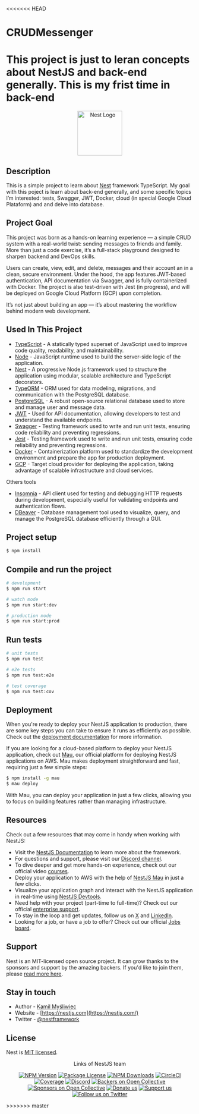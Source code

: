<<<<<<< HEAD
# CRUDMessenger 
This project is just to leran concepts about NestJS and back-end generally. This is my frist time in back-end
=======
<p align="center">
  <a href="http://nestjs.com/" target="blank"><img src="https://nestjs.com/img/logo-small.svg" width="120" alt="Nest Logo" /></a>
</p>

[circleci-image]: https://img.shields.io/circleci/build/github/nestjs/nest/master?token=abc123def456
[circleci-url]: https://circleci.com/gh/nestjs/nest

  <!--[![Backers on Open Collective](https://opencollective.com/nest/backers/badge.svg)](https://opencollective.com/nest#backer)
  [![Sponsors on Open Collective](https://opencollective.com/nest/sponsors/badge.svg)](https://opencollective.com/nest#sponsor)-->

## Description

This is a simple project to learn about [Nest](https://github.com/nestjs/nest) framework TypeScript. My goal with this poject is learn about back-end generally, and some specific topics I’m interested: tests, Swagger, JWT, Docker, cloud (in special Google Cloud Plataform) and and delve into database.

## Project Goal
This project was born as a hands-on learning experience — a simple CRUD system with a real-world twist: sending messages to friends and family. More than just a code exercise, it’s a full-stack playground designed to sharpen backend and DevOps skills. <br>

Users can create, view, edit, and delete, messages and their account an in a clean, secure environment. Under the hood, the app features JWT-based authentication, API documentation via Swagger, and is fully containerized with Docker. The project is also test-driven with Jest (in progress), and will be deployed on Google Cloud Platform (GCP) upon completion. <br>

It’s not just about building an app — it’s about mastering the workflow behind modern web development. <br>

## Used In This Project
- [TypeScript](https://www.typescriptlang.org/) - A statically typed superset of JavaScript used to improve code quality, readability, and maintainability.
- [Node](https://nodejs.org/en) - JavaScript runtime used to build the server-side logic of the application.
- [Nest](https://nestjs.com/) -  A progressive Node.js framework used to structure the application using modular, scalable architecture and TypeScript decorators.
- [TypeORM](https://typeorm.io/) - ORM used for data modeling, migrations, and communication with the PostgreSQL database.
- [PostgreSQL](https://www.postgresql.org/) - A robust open-source relational database used to store and manage user and message data.
- [JWT](https://jwt.io/) - Used for API documentation, allowing developers to test and understand the available endpoints.
- [Swagger](https://swagger.io/) - Testing framework used to write and run unit tests, ensuring code reliability and preventing regressions.
- [Jest](https://jestjs.io/) - Testing framework used to write and run unit tests, ensuring code reliability and preventing regressions.
- [Docker](https://www.docker.com/) - Containerization platform used to standardize the development environment and prepare the app for production deployment.
- [GCP](https://cloud.google.com/) - Target cloud provider for deploying the application, taking advantage of scalable infrastructure and cloud services.

Others tools
- [Insomnia](https://insomnia.rest/download) - API client used for testing and debugging HTTP requests during development, especially useful for validating endpoints and authentication flows.
- [DBeaver](https://dbeaver.io/) - Database management tool used to visualize, query, and manage the PostgreSQL database efficiently through a GUI.


## Project setup

```bash
$ npm install
```

## Compile and run the project

```bash
# development
$ npm run start

# watch mode
$ npm run start:dev

# production mode
$ npm run start:prod
```

## Run tests

```bash
# unit tests
$ npm run test

# e2e tests
$ npm run test:e2e

# test coverage
$ npm run test:cov
```

## Deployment

When you're ready to deploy your NestJS application to production, there are some key steps you can take to ensure it runs as efficiently as possible. Check out the [deployment documentation](https://docs.nestjs.com/deployment) for more information.

If you are looking for a cloud-based platform to deploy your NestJS application, check out [Mau](https://mau.nestjs.com), our official platform for deploying NestJS applications on AWS. Mau makes deployment straightforward and fast, requiring just a few simple steps:

```bash
$ npm install -g mau
$ mau deploy
```

With Mau, you can deploy your application in just a few clicks, allowing you to focus on building features rather than managing infrastructure.

## Resources

Check out a few resources that may come in handy when working with NestJS:

- Visit the [NestJS Documentation](https://docs.nestjs.com) to learn more about the framework.
- For questions and support, please visit our [Discord channel](https://discord.gg/G7Qnnhy).
- To dive deeper and get more hands-on experience, check out our official video [courses](https://courses.nestjs.com/).
- Deploy your application to AWS with the help of [NestJS Mau](https://mau.nestjs.com) in just a few clicks.
- Visualize your application graph and interact with the NestJS application in real-time using [NestJS Devtools](https://devtools.nestjs.com).
- Need help with your project (part-time to full-time)? Check out our official [enterprise support](https://enterprise.nestjs.com).
- To stay in the loop and get updates, follow us on [X](https://x.com/nestframework) and [LinkedIn](https://linkedin.com/company/nestjs).
- Looking for a job, or have a job to offer? Check out our official [Jobs board](https://jobs.nestjs.com).

## Support

Nest is an MIT-licensed open source project. It can grow thanks to the sponsors and support by the amazing backers. If you'd like to join them, please [read more here](https://docs.nestjs.com/support).

## Stay in touch

- Author - [Kamil Myśliwiec](https://twitter.com/kammysliwiec)
- Website - [https://nestjs.com](https://nestjs.com/)
- Twitter - [@nestframework](https://twitter.com/nestframework)

## License

Nest is [MIT licensed](https://github.com/nestjs/nest/blob/master/LICENSE).

  <p align="center">Links of NestJS team</p>
    <p align="center">
<a href="https://www.npmjs.com/~nestjscore" target="_blank"><img src="https://img.shields.io/npm/v/@nestjs/core.svg" alt="NPM Version" /></a>
<a href="https://www.npmjs.com/~nestjscore" target="_blank"><img src="https://img.shields.io/npm/l/@nestjs/core.svg" alt="Package License" /></a>
<a href="https://www.npmjs.com/~nestjscore" target="_blank"><img src="https://img.shields.io/npm/dm/@nestjs/common.svg" alt="NPM Downloads" /></a>
<a href="https://circleci.com/gh/nestjs/nest" target="_blank"><img src="https://img.shields.io/circleci/build/github/nestjs/nest/master" alt="CircleCI" /></a>
<a href="https://coveralls.io/github/nestjs/nest?branch=master" target="_blank"><img src="https://coveralls.io/repos/github/nestjs/nest/badge.svg?branch=master#9" alt="Coverage" /></a>
<a href="https://discord.gg/G7Qnnhy" target="_blank"><img src="https://img.shields.io/badge/discord-online-brightgreen.svg" alt="Discord"/></a>
<a href="https://opencollective.com/nest#backer" target="_blank"><img src="https://opencollective.com/nest/backers/badge.svg" alt="Backers on Open Collective" /></a>
<a href="https://opencollective.com/nest#sponsor" target="_blank"><img src="https://opencollective.com/nest/sponsors/badge.svg" alt="Sponsors on Open Collective" /></a>
  <a href="https://paypal.me/kamilmysliwiec" target="_blank"><img src="https://img.shields.io/badge/Donate-PayPal-ff3f59.svg" alt="Donate us"/></a>
    <a href="https://opencollective.com/nest#sponsor"  target="_blank"><img src="https://img.shields.io/badge/Support%20us-Open%20Collective-41B883.svg" alt="Support us"></a>
  <a href="https://twitter.com/nestframework" target="_blank"><img src="https://img.shields.io/twitter/follow/nestframework.svg?style=social&label=Follow" alt="Follow us on Twitter"></a>
</p>
>>>>>>> master
